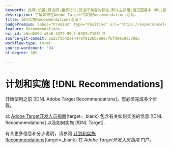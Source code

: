 ```yaml
---
keywords: 推荐;设置;首选项;垂直行业;筛选不兼容的标准;默认主机组;缩览图基本 URL;推荐 API 令牌
description: 了解如何在Adobe Target中实施Recommendations活动。
title: 如何实施Recommendations活动？
badgePremium: label="Premium" type="Positive" url="https://experienceleague.adobe.com/docs/target/using/introduction/intro.html?lang=en#premium newtab=true" tooltip="See what's included in Target Premium."
feature: Recommendations
exl-id: b6edb504-a8b6-4379-99c1-6907e71601f9
source-git-commit: 2a25fdb42ce4470f9126b7e0e7f6fd9e60c350e5
workflow-type: tm+mt
source-wordcount: '94'
ht-degree: 30%

---
```


# 计划和实施 [!DNL Recommendations]

开始使用之前 [!DNL Adobe Target Recommendations]，您必须完成多个步骤。

此 [Adobe Target开发人员指南](https://experienceleague.corp.adobe.com/docs/target-dev/developer/overview.html){target=_blank} 包含有关如何实施的信息 [!DNL Recommendations] 以及如何实施 [!DNL Target].

有关更多信息和分步说明，请参阅 [计划和实施Recommendations](https://experienceleague.corp.adobe.com/docs/target-dev/developer/recommendations.html){target=_blank} 在 *Adobe Target开发人员指南* 门户。
